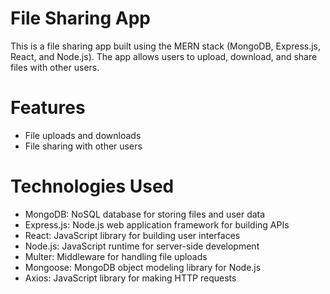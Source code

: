 # File Sharing App
This is a file sharing app built using the MERN stack (MongoDB, Express.js, React, and Node.js). The app allows users to upload, download, and share files with other users.
# Features
* File uploads and downloads
* File sharing with other users
# Technologies Used
* MongoDB: NoSQL database for storing files and user data
* Express.js: Node.js web application framework for building APIs
* React: JavaScript library for building user interfaces
* Node.js: JavaScript runtime for server-side development
* Multer: Middleware for handling file uploads
* Mongoose: MongoDB object modeling library for Node.js
* Axios: JavaScript library for making HTTP requests

